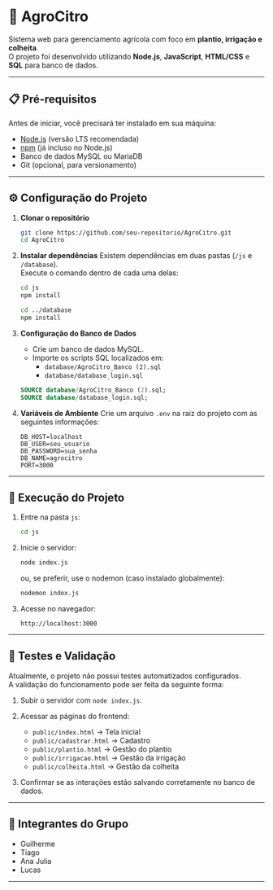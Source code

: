 # 🌱 AgroCitro

Sistema web para gerenciamento agrícola com foco em **plantio, irrigação e colheita**.  
O projeto foi desenvolvido utilizando **Node.js**, **JavaScript**, **HTML/CSS** e **SQL** para banco de dados.  

---

## 📋 Pré-requisitos

Antes de iniciar, você precisará ter instalado em sua máquina:

- [Node.js](https://nodejs.org/) (versão LTS recomendada)
- [npm](https://www.npmjs.com/) (já incluso no Node.js)
- Banco de dados MySQL ou MariaDB
- Git (opcional, para versionamento)

---

## ⚙️ Configuração do Projeto

1. **Clonar o repositório**
   ```bash
   git clone https://github.com/seu-repositorio/AgroCitro.git
   cd AgroCitro
   ```

2. **Instalar dependências**
   Existem dependências em duas pastas (`/js` e `/database`).  
   Execute o comando dentro de cada uma delas:
   ```bash
   cd js
   npm install

   cd ../database
   npm install
   ```

3. **Configuração do Banco de Dados**
   - Crie um banco de dados MySQL.
   - Importe os scripts SQL localizados em:
     - `database/AgroCitro_Banco (2).sql`
     - `database/database_login.sql`

   ```sql
   SOURCE database/AgroCitro_Banco (2).sql;
   SOURCE database/database_login.sql;
   ```

4. **Variáveis de Ambiente**
   Crie um arquivo `.env` na raiz do projeto com as seguintes informações:

   ```env
   DB_HOST=localhost
   DB_USER=seu_usuario
   DB_PASSWORD=sua_senha
   DB_NAME=agrocitro
   PORT=3000
   ```

---

## 🚀 Execução do Projeto

1. Entre na pasta `js`:
   ```bash
   cd js
   ```

2. Inicie o servidor:
   ```bash
   node index.js
   ```
   ou, se preferir, use o nodemon (caso instalado globalmente):
   ```bash
   nodemon index.js
   ```

3. Acesse no navegador:
   ```
   http://localhost:3000
   ```

---

## 🧪 Testes e Validação

Atualmente, o projeto não possui testes automatizados configurados.  
A validação do funcionamento pode ser feita da seguinte forma:

1. Subir o servidor com `node index.js`.
2. Acessar as páginas do frontend:
   - `public/index.html` → Tela inicial
   - `public/cadastrar.html` → Cadastro
   - `public/plantio.html` → Gestão do plantio
   - `public/irrigacao.html` → Gestão da irrigação
   - `public/colheita.html` → Gestão da colheita

3. Confirmar se as interações estão salvando corretamente no banco de dados.

---

## 👥 Integrantes do Grupo

- Guilherme  
- Tiago  
- Ana Julia  
- Lucas  

---

